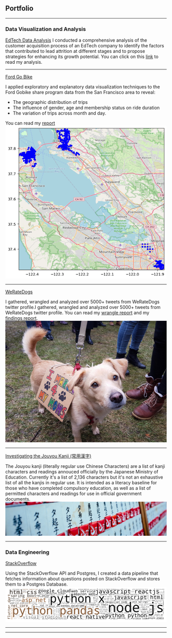 ## Portfolio

---

### Data Visualization and Analysis

[EdTech Data Analysis](https://github.com/NajibAdan/EdTech_Analysis)
I conducted a comprehensive analysis of the customer acquisition process of an EdTech company to identify the factors that contributed to lead attrition at different stages and to propose strategies for enhancing its growth potential. You can click on this [link](html/edtech_analysis.html) to read my analysis.

---
[Ford Go Bike](https://github.com/NajibAdan/UdacityxALX/tree/main/Project_003)

I applied exploratory and explanatory data visualization techniques to the Ford Gobike share program data from the San Francisco area to reveal:

- The geographic distribution of trips
- The influence of gender, age and membership status on ride duration
- The variation of trips across month and day.

You can read my [report](html/fordgobike.html)
<img src="images/fordgobike.png?raw=true"/>

---
[WeRateDogs](https://github.com/NajibAdan/UdacityxALX/tree/main/Project_002)

I gathered, wrangled and analyzed over 5000+ tweets from WeRateDogs twitter profile.I gathered, wrangled and analyzed over 5000+ tweets from WeRateDogs twitter profile.
You can read my [wrangle report](pdf/wrangle_report.pdf) and my [findings report](pdf/act_report.pdf).
<img src="images/weratedogs.jpg?raw=true"/>

---
[Investigating the Jouyou Kanji (常用漢字)](https://github.com/NajibAdan/Jouyou_Kanji_Analysis)

The Jouyou kanji (literally regular use Chinese Characters) are a list of kanji characters and readings annouced officially by the Japanese Ministry of Education. Currently it's a list of 2,136 characters but it's not an exhaustive list of all the kanjis in regular use. It is intended as a literacy baseline for those who have completed compulsory education, as well as a list of permitted characters and readings for use in official government documents.
<img src="images/joyo.jpg?raw=true"/>

---

### Data Engineering

[StackOverflow](https://github.com/NajibAdan/stack_overflow_data)

Using the StackOverflow API and Postgres, I created a data pipeline that fetches information about questions posted on StackOverflow and stores them to a Postgres Database. 
<img src="images/stackoverflow.png?raw=true"/>


---




---
